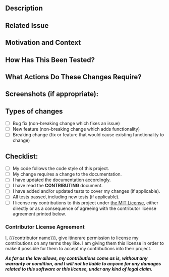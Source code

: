 <!--- Provide a general summary of your changes in the Title above -->

## Description
<!--- Describe your changes in detail -->

## Related Issue
<!--- This project only accepts pull requests related to open issues -->
<!--- If suggesting a new feature or change, please discuss it in an issue first -->
<!--- If fixing a bug, there should be an issue describing it with steps to reproduce -->
<!--- Please link to the issue here: -->

## Motivation and Context
<!--- Why is this change required? What problem does it solve? -->

## How Has This Been Tested?
<!--- Please describe in detail how you tested your changes. -->
<!--- Include details of your testing environment, and the tests you ran -->
<!--- to see how your change affects other areas of the code, etc. -->

## What Actions Do These Changes Require?
<!--- If your changes require running action on the part of a site's maintainer, -->
<!--- such as running a command, migrations, etc., please describe these action(s) -->
<!--  If no actions are required, put "N/A" or similar. -->

## Screenshots (if appropriate):

## Types of changes
<!--- What types of changes does your code introduce? Put an `x` in all the boxes that apply: -->
- [ ] Bug fix (non-breaking change which fixes an issue)
- [ ] New feature (non-breaking change which adds functionality)
- [ ] Breaking change (fix or feature that would cause existing functionality to change)

## Checklist:
<!--- Go over all the following points, and put an `x` in all the boxes that apply. -->
<!--- If you're unsure about any of these, don't hesitate to ask. We're here to help! -->
- [ ] My code follows the code style of this project.
- [ ] My change requires a change to the documentation.
- [ ] I have updated the documentation accordingly.
- [ ] I have read the **CONTRIBUTING** document.
- [ ] I have added and/or updated tests to cover my changes (if applicable).
- [ ] All tests passed, including new tests (if applicable).
- [ ] I license my contributions to this project under [the MIT License](../LICENSE-MIT.md), either directly or as a consequence of agreeing with the contributor license agreement printed below.

### Contributor License Agreement
<!--- As stated in the project's license, third-party contributions are licensed under -->
<!--- the permissive MIT license and remain the property of their author. -->
<!--- Which is to say, you retain ownership of any code you contribute to this project, -->
<!--- while freely allowing the project to incorporate and make use of your contribution(s). -->
<!--- If in doubt, don't hesitate to ask any questions you might have about this! -->

I, {{{contributor name}}}, give itinerare permission to license my contributions on any terms they like.  I am giving them this license in order to make it possible for them to accept my contributions into their project.

***As far as the law allows, my contributions come as is, without any warranty or condition, and I will not be liable to anyone for any damages related to this software or this license, under any kind of legal claim.***
